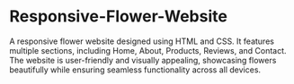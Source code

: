 # Responsive-Flower-Website
A responsive flower website designed using HTML and CSS. It features multiple sections, including Home, About, Products, Reviews, and Contact. The website is user-friendly and visually appealing, showcasing flowers beautifully while ensuring seamless functionality across all devices.
